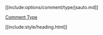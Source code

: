 [[include:options/comment/type/jsauto.md]]

[Comment Type](../index.html)

[[include:style/heading.html]]